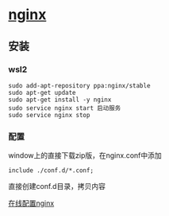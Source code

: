 # [nginx](https://nginx.org/en/)

## 安装

### wsl2

```shell
sudo add-apt-repository ppa:nginx/stable
sudo apt-get update
sudo apt-get install -y nginx
sudo service nginx start 启动服务
sudo service nginx stop
```

### 配置

window上的直接下载zip版，在nginx.conf中添加
```shell
include ./conf.d/*.conf;
```
直接创建conf.d目录，拷贝内容

[在线配置nginx](https://www.digitalocean.com/community/tools/nginx?global.app.lang=zhCN)